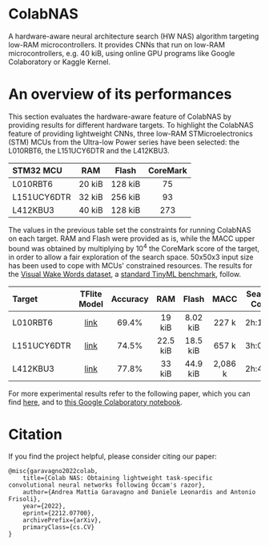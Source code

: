 # ColabNAS
A hardware-aware neural architecture search (HW NAS) algorithm targeting low-RAM microcontrollers. It provides CNNs that run on low-RAM microcontrollers, e.g. 40 kiB, using online GPU programs like Google Colaboratory or Kaggle Kernel.

# An overview of its performances
This section evaluates the hardware-aware feature of ColabNAS by providing results for different hardware targets. To highlight the ColabNAS feature of providing lightweight CNNs, three low-RAM STMicroelectronics (STM) MCUs from the Ultra-low Power series have been selected: the L010RBT6, the L151UCY6DTR and the L412KBU3.

| STM32 MCU   | RAM    | Flash   | CoreMark |
| :---        | :---:  | :---:   | :---:    |
| L010RBT6    | 20 kiB | 128 kiB | 75       | 
| L151UCY6DTR | 32 kiB | 256 kiB | 93       |
| L412KBU3    | 40 kiB | 128 kiB | 273      |

The values in the previous table set the constraints for running ColabNAS on each target. RAM and Flash were provided as is, while the MACC upper bound was obtained by multiplying by $10^{4}$ the CoreMark score of the target, in order to allow a fair exploration of the search space. 50x50x3 input size has been used to cope with MCUs' constrained resources. The results for the [Visual Wake Words dataset](https://arxiv.org/abs/1906.05721), a [standard TinyML benchmark](https://arxiv.org/abs/2003.04821), follow.

| Target      | TFlite Model | Accuracy | RAM      | Flash    | MACC    | Search Cost |
| :---        | :---:        | :---:    | :---:    | :---:    | :---:   | :---:       |
| L010RBT6    | [link](https://drive.google.com/file/d/103XvW4AlDvXwXaIPEtcK3RtAjTlY7Qif/view?usp=drive_link) | 69.4%    | 19 kiB   | 8.02 kiB | 227 k   | 2h:11m      | 
| L151UCY6DTR | [link](https://drive.google.com/file/d/1-iR347s0TgHGNbCbt3UQBXZ9aulN0st0/view?usp=drive_link) | 74.5%    | 22.5 kiB | 18.5 kiB | 657 k   | 3h:04m      |
| L412KBU3    | [link](https://drive.google.com/file/d/10f_9eumbIQwTHg0HQJBNdkfezcvpU15y/view?usp=drive_link) | 77.8%    | 33 kiB   | 44.9 kiB | 2,086 k | 2h:47m      |

For more experimental results refer to the following paper, which you can find [here](https://arxiv.org/abs/2212.07700), and to [this Google Colaboratory notebook](https://colab.research.google.com/drive/1VeTPJxo_klFdav727n-YXkjOQUcjTj9w?usp=drive_link). 

# Citation
If you find the project helpful, please consider citing our paper:

    @misc{garavagno2022colab,
        title={Colab NAS: Obtaining lightweight task-specific convolutional neural networks following Occam's razor}, 
        author={Andrea Mattia Garavagno and Daniele Leonardis and Antonio Frisoli},
        year={2022},
        eprint={2212.07700},
        archivePrefix={arXiv},
        primaryClass={cs.CV}
    }
